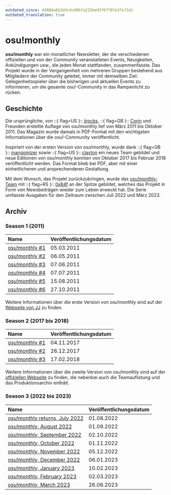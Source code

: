 ```yaml
---
outdated_since: 4d088a6b2ddc9c00bfa225be93f6f707e37e71dc
outdated_translation: true
---
```


# osu!monthly

**osu!monthly** war ein monatlicher Newsletter, der die verschiedenen offiziellen und von der Community veranstalteten Events, Neuigkeiten, Ankündigungen usw., die jeden Monat stattfanden, zusammenfasste. Das Projekt wurde in der Vergangenheit von mehreren Gruppen bestehend aus Mitgliedern der Community geleitet, immer mit demselben Ziel: Gelegenheitsspieler über die bisherigen und aktuellen Events zu informieren, um die gesamte osu!-Community in das Rampenlicht zu rücken.

## Geschichte

Die ursprüngliche, von ::{ flag=US }:: [jjrocks](https://osu.ppy.sh/users/30985), ::{ flag=GB }:: [Corin](https://osu.ppy.sh/users/639270) und Freunden erstellte Auflage von osu!monthly lief von März 2011 bis Oktober 2011. Das Magazin wurde damals in PDF-Format mit den wichtigsten Informationen über die osu!-Community veröffentlicht.

Inspiriert von der ersten Version von osu!monthly, wurde dank ::{ flag=GB }:: [mangomizer](https://osu.ppy.sh/users/1893718) sowie ::{ flag=US }:: [clayton](https://osu.ppy.sh/users/3666350) ein neues Team gebildet und neue Editionen von osu!monthly konnten von Oktober 2017 bis Februar 2018 veröffentlicht werden. Das Format blieb bei PDF, aber mit einer einheitlicheren und ansprechenderen Gestaltung.

Mit dem Wunsch, das Projekt zurückzubringen, wurde das [osu!monthly-Team](/wiki/People/osu!monthly_team) mit ::{ flag=RS }:: [0x84f](https://osu.ppy.sh/users/7944724) an der Spitze gebildet, welches das Projekt in Form von Newsbeiträgen wieder zum Leben erweckt hat. Die Serie umfasste Ausgaben für den Zeitraum zwischen Juli 2022 und März 2023.

## Archiv

### Season 1 (2011)

| Name | Veröffentlichungsdatum |
| :-- | :-- |
| [osu!monthly #1](https://osumonthly.com/pdf/osu!monthly-1.pdf) | 05.03.2011 |
| [osu!monthly #2](https://osumonthly.com/pdf/osu!monthly-2.pdf) | 06.05.2011 |
| [osu!monthly #3](https://osumonthly.com/pdf/osu!monthly-3.pdf) | 07.06.2011 |
| [osu!monthly #4](https://osumonthly.com/pdf/osu!monthly-4.pdf) | 07.07.2011 |
| [osu!monthly #5](https://osumonthly.com/pdf/osu!monthly-5.pdf) | 15.08.2011 |
| [osu!monthly #6](https://osumonthly.com/pdf/osu!monthly-6.pdf) | 27.10.2011 |

Weitere Informationen über die erste Version von osu!monthly sind auf der [Webseite von JJ](https://web.archive.org/web/20201112030400/http://jjwanda.com/projects/osumonthly.html) zu finden.

### Season 2 (2017 bis 2018)

| Name | Veröffentlichungsdatum |
| :-- | :-- |
| [osu!monthly #1](https://osumonthly.com/pdf/osu!monthly-2017-10.pdf) | 04.11.2017 |
| [osu!monthly #2](https://osumonthly.com/pdf/osu!monthly-2017-11.pdf) | 26.12.2017 |
| [osu!monthly #3](https://osumonthly.com/pdf/osu!monthly-2018-02.pdf) | 17.02.2018 |

Weitere Informationen über die zweite Version von osu!monthly sind auf der [offiziellen Webseite](https://osumonthly.com/) zu finden, die nebenbei auch die Teamauflistung und das Produktionsarchiv enthält.

### Season 3 (2022 bis 2023)

| Name | Veröffentlichungsdatum |
| :-- | :-- |
| [osu!monthly returns, July 2022](https://osu.ppy.sh/home/news/2022-08-01-osumonthly-1) | 01.08.2022 |
| [osu!monthly, August 2022](https://osu.ppy.sh/home/news/2022-09-01-osumonthly-2) | 01.09.2022 |
| [osu!monthly, September 2022](https://osu.ppy.sh/home/news/2022-10-02-osumonthly-3) | 02.10.2022 |
| [osu!monthly, October 2022](https://osu.ppy.sh/home/news/2022-11-01-osumonthly-4) | 01.11.2022 |
| [osu!monthly, November 2022](https://osu.ppy.sh/home/news/2022-12-01-osumonthly-5) | 05.12.2022 |
| [osu!monthly, December 2022](https://osu.ppy.sh/home/news/2023-01-06-osumonthly-6) | 06.01.2023 |
| [osu!monthly, January 2023](https://osu.ppy.sh/home/news/2023-02-10-osumonthly-7) | 10.02.2023 |
| [osu!monthly, February 2023](https://osu.ppy.sh/home/news/2023-03-02-osumonthly-8) | 02.03.2023 |
| [osu!monthly, March 2023](https://osu.ppy.sh/home/news/2023-06-26-osumonthly-9) | 26.06.2023 |

<!--

the following section used to be in the "osu!monthly team" article before it was deleted, and can probably be used when updating this article's translation. —clayton

## Mitwirkende

| Tätigkeit | Mitglied(er) |
| :-- | :-- |
| Projektverwaltung | ::{ flag=RS }:: [0x84f](https://osu.ppy.sh/users/7944724), ::{ flag=US }:: [Blushing](https://osu.ppy.sh/users/5927823), ::{ flag=FR }:: [Pisapou](https://osu.ppy.sh/users/16640021), ::{ flag=SE }:: [Walavouchey](https://osu.ppy.sh/users/5773079) |
| Autoren | ::{ flag=CA }:: [ianpep](https://osu.ppy.sh/users/7699030), ::{ flag=ES }:: [kadoen](https://osu.ppy.sh/users/12780575), ::{ flag=ES }:: [Patatitta](https://osu.ppy.sh/users/16294034), ::{ flag=ES }:: [RandomeLoL](https://osu.ppy.sh/users/7080063) |
| Tüftler für das Trivia | ::{ flag=GB }:: [chromb](https://osu.ppy.sh/users/10238680), ::{ flag=HR }:: [Kurboh](https://osu.ppy.sh/users/15243233) |
| Grafikdesigner | ::{ flag=ID }:: [Dreamxiety](https://osu.ppy.sh/users/13103233), ::{ flag=US }:: [jacksonisiah](https://osu.ppy.sh/users/10739248), ::{ flag=GB }:: [Tanza3D](https://osu.ppy.sh/users/10379965), ::{ flag=MY }:: [[Zeth]](https://osu.ppy.sh/users/9912966) |
| Helfer | ::{ flag=ID }:: [Wowcake](https://osu.ppy.sh/users/16121851) |
| Informationsquelle | ::{ flag=FI }:: [Nowaie](https://osu.ppy.sh/users/5428909), ::{ flag=US }:: [olc](https://osu.ppy.sh/users/7081160), ::{ flag=DE }:: [RockRoller](https://osu.ppy.sh/users/8388854) und das [Skinship-Team](https://skinship.xyz/), ::{ flag=US }:: [wafer](https://osu.ppy.sh/users/9416836) |

-->
